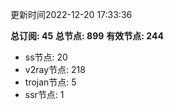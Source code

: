 更新时间2022-12-20 17:33:36

**总订阅: 45**
**总节点: 899**
**有效节点: 244**
- ss节点: 20
- v2ray节点: 218
- trojan节点: 5
- ssr节点: 1
